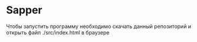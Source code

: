 # Sapper
Чтобы запустить программу необходимо скачать данный репозиторий и открыть файл ./src/index.html в браузере
